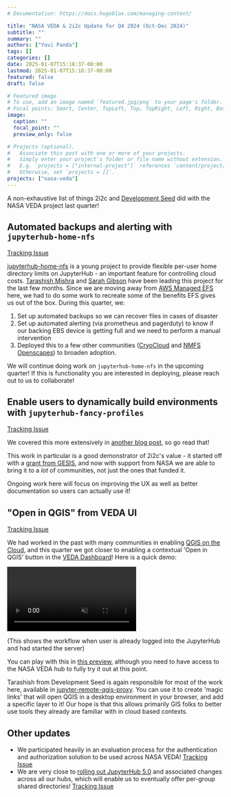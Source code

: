 ```yaml
---
# Documentation: https://docs.hugoblox.com/managing-content/

title: "NASA VEDA & 2i2c Update for Q4 2024 (Oct-Dec 2024)"
subtitle: ""
summary: ""
authors: ["Yuvi Panda"]
tags: []
categories: []
date: 2025-01-07T15:18:37-08:00
lastmod: 2025-01-07T15:18:37-08:00
featured: false
draft: false

# Featured image
# To use, add an image named `featured.jpg/png` to your page's folder.
# Focal points: Smart, Center, TopLeft, Top, TopRight, Left, Right, BottomLeft, Bottom, BottomRight.
image:
  caption: ""
  focal_point: ""
  preview_only: false

# Projects (optional).
#   Associate this post with one or more of your projects.
#   Simply enter your project's folder or file name without extension.
#   E.g. `projects = ["internal-project"]` references `content/project/deep-learning/index.md`.
#   Otherwise, set `projects = []`.
projects: ["nasa-veda"]
---
```


A non-exhaustive list of things 2i2c and [Development Seed](https://developmentseed.org/) did with the NASA VEDA project last quarter!

## Automated backups and alerting with `jupyterhub-home-nfs`

[Tracking Issue](https://github.com/NASA-IMPACT/veda-jupyterhub/issues/56)

[jupyterhub-home-nfs](https://github.com/2i2c-org/jupyterhub-home-nfs/) is a young project to provide flexible per-user home directory limits on JupyterHub - an important feature for controlling cloud costs. [Tarashish Mishra](https://sunu.in/) and [Sarah Gibson](https://sgibson91.github.io/cv/) have been leading this project for the last few months. Since we are moving away from [AWS Managed EFS](https://aws.amazon.com/efs/) here, we had to do some work to recreate some of the benefits EFS gives us out of the box. During this quarter, we:

1. Set up automated backups so we can recover files in cases of disaster
2. Set up automated alerting (via prometheus and pagerduty) to know if our backing EBS device is getting full and we need to perform a manual intervention
3. Deployed this to a few other communities ([CryoCloud](https://www.cryocloud.io/) and [NMFS Openscapes](https://nmfs-openscapes.github.io/)) to broaden adoption.

We will continue doing work on `jupyterhub-home-nfs` in the upcoming quarter! If this is functionality you are interested in deploying, please reach out to us to collaborate!

## Enable users to dynamically build environments with `jupyterhub-fancy-profiles`

[Tracking Issue](https://github.com/NASA-IMPACT/veda-jupyterhub/issues/58)

We covered this more extensively in [another blog post](https://2i2c.org/blog/2024/jupyterhub-fancy-profiles-rollout/), so go read that!

This work in particular is a good demonstrator of 2i2c's value - it started off with a [grant from GESIS](https://2i2c.org/blog/2024/jupyterhub-binderhub-gesis/), and now with support from NASA we are able to bring it to a *lot* of communities, not just the ones that funded it.

Ongoing work here will focus on improving the UX as well as better documentation so users can actually use it!

## "Open in QGIS" from VEDA UI

[Tracking Issue](https://github.com/NASA-IMPACT/veda-jupyterhub/issues/59)

We had worked in the past with many communities in enabling [QGIS on the Cloud](https://2i2c.org/blog/2023/qgis-greenland/), and this quarter we got closer to enabling a contextual 'Open in QGIS' button in the [VEDA Dashboard](https://www.earthdata.nasa.gov/dashboard/)! Here is a quick demo:

<video src="./open-in-qgis.mp4" muted controls></video>

(This shows the workflow when user is already logged into the JupyterHub and had started the server)

You can play with this in [this preview](https://deploy-preview-688--ghg-demo.netlify.app/exploration), although you need to have access to the NASA VEDA hub to fully try it out at this point.

Tarashish from Development Seed is again responsible for most of the work here, available in [jupyter-remote-qgis-proxy](https://github.com/sunu/jupyter-remote-qgis-proxy). You can use it to create 'magic links' that will open QGIS in a desktop environment in your browser, and add a specific layer to it! Our hope is that this allows primarily GIS folks to better use tools they already are familiar with in cloud based contexts.

## Other updates

- We participated heavily in an evaluation process for the authentication and authorization solution to be used across NASA VEDA! [Tracking Issue](https://github.com/NASA-IMPACT/veda-jupyterhub/issues/57)
- We are very close to [rolling out JupyterHub 5.0](https://github.com/2i2c-org/infrastructure/issues/5209) and associated changes across all our hubs, which will enable us to eventually offer per-group shared directories! [Tracking Issue](https://github.com/NASA-IMPACT/veda-jupyterhub/issues/61)